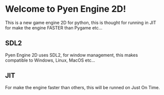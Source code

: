 # Welcome to Pyen Engine 2D!

This is a new game engine 2D for python, this is thought for running in JIT for make the engine FASTER than Pygame etc...

## SDL2

Pyen Engine 2D uses SDL2, for window management, this makes compatible to Windows, Linux, MacOS etc...

## JIT
For make the engine faster than others, this will be runned on Just On Time.